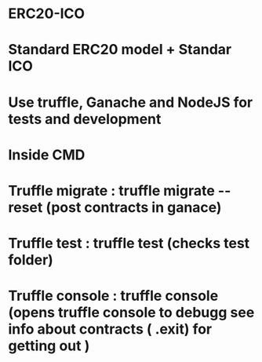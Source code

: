 # ERC20-ICO

# Standard ERC20 model  + Standar ICO

# Use truffle, Ganache and NodeJS for tests and development

# Inside CMD  

# Truffle migrate : truffle migrate --reset (post contracts in ganace)

# Truffle test : truffle test (checks test folder)

# Truffle console : truffle console (opens truffle console to debugg see info about contracts ( .exit) for getting out )
